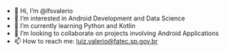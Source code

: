 - 👋 Hi, I’m @lfsvalerio
- 👀 I’m interested in Android Development and Data Science
- 🌱 I’m currently learning Python and Kotlin
- 💞️ I’m looking to collaborate on projects involving Android Applications
- 📫 How to reach me: luiz.valerio@fatec.sp.gov.br

<!---
lfsvalerio/lfsvalerio is a ✨ special ✨ repository because its `README.md` (this file) appears on your GitHub profile.
You can click the Preview link to take a look at your changes.
--->
